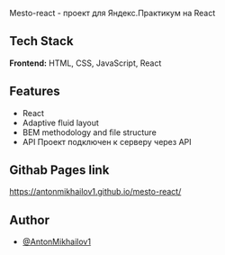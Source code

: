 Mesto-react - проект для Яндекс.Практикум на React


## Tech Stack

**Frontend:** HTML, CSS, JavaScript, React

## Features

- React
- Adaptive fluid layout
- BEM methodology and file structure
- API
Проект подключен к серверу через API

## Githab Pages link

https://antonmikhailov1.github.io/mesto-react/


## Author

- [@AntonMikhailov1](https://github.com/AntonMikhailov1)